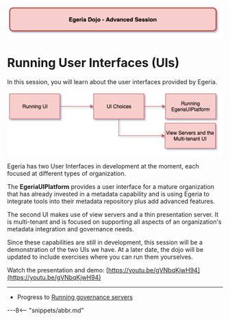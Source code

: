 <!-- SPDX-License-Identifier: CC-BY-4.0 -->
<!-- Copyright Contributors to the ODPi Egeria project 2020. -->

![Red - Advanced sessions](egeria-dojo-session-coding-red-advanced-session.png)

# Running User Interfaces (UIs)

In this session, you will learn about the user interfaces provided by Egeria.

![Running UI Content](egeria-dojo-day-1-3-3-1-running-ui.png)

Egeria has two User Interfaces in development at the moment, each focused at different
types of organization.

The **EgeriaUIPlatform** provides a user interface for a mature organization that has already invested in a metadata
capability and is using Egeria to integrate tools into their metadata repository plus add advanced features.

The second UI makes use of view servers and a thin presentation server.  It is multi-tenant and is
focused on supporting all aspects of an organization's metadata integration and governance needs.

Since these capabilities are still in development, this session will be a demonstration of the two UIs we have.
At a later date, the dojo will be updated to include exercises where you can run them yourselves.

Watch the presentation and demo: [https://youtu.be/gVNbqKjwH94](https://youtu.be/gVNbqKjwH94)

----
* Progress to [Running governance servers](egeria-dojo-day-1-3-3-2-running-governance-servers.md)

---8<-- "snippets/abbr.md"
